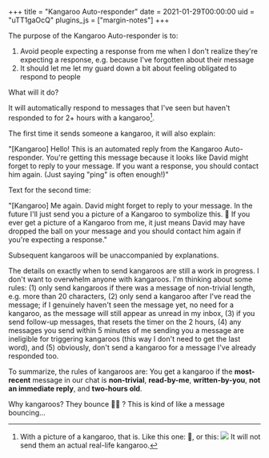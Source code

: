+++
title = "Kangaroo Auto-responder"
date = 2021-01-29T00:00:00
uid = "uTT1gaOcQ"
plugins_js = ["margin-notes"]
+++

The purpose of the Kangaroo Auto-responder is to:

1. Avoid people expecting a response from me when I don't realize they're expecting a response, e.g. because I've forgotten about their message
2. It should let me let my guard down a bit about feeling obligated to respond to people

What will it do?

It will automatically respond to messages that I've seen but haven't responded to for 2+ hours with a kangaroo[^1].

[^1]: With a picture of a kangaroo, that is. Like this one: 🦘, or this: ![](https://firebasestorage.googleapis.com/v0/b/firescript-577a2.appspot.com/o/imgs%2Fapp%2Fplayground%2FtBz98tV75N.png?alt=media&token=66762cac-d0b0-43ba-91a8-eaefa6ef7626) It will not send them an actual real-life kangaroo.

The first time it sends someone a kangaroo, it will also explain:

"[Kangaroo] Hello! This is an automated reply from the Kangaroo Auto-responder. You're getting this message because it looks like David might forget to reply to your message. If you want a response, you should contact him again. (Just saying "ping" is often enough!)"

Text for the second time:

"[Kangaroo] Me again. David might forget to reply to your message. In the future I'll just send you a picture of a Kangaroo to symbolize this. 🦘  If you ever get a picture of a Kangaroo from me, it just means David may have dropped the ball on your message and you should contact him again if you're expecting a response."

Subsequent kangaroos will be unaccompanied by explanations.

The details on exactly when to send kangaroos are still a work in progress. I don't want to overwhelm anyone with kangaroos. I'm thinking about some rules: (1) only send kangaroos if there was a message of non-trivial length, e.g. more than 20 characters, (2) only send a kangaroo after I've read the message; if I genuinely haven't seen the message yet, no need for a kangaroo, as the message will still appear as unread in my inbox, (3) if you send follow-up messages, that resets the timer on the 2 hours, (4) any messages you send within 5 minutes of me sending you a message are ineligible for triggering kangaroos (this way I don't need to get the last word), and (5) obviously, don't send a kangaroo for a message I've already responded too.

To summarize, the rules of kangaroos are: You get a kangaroo if the **most-recent** message in our chat is **non-trivial**, **read-by-me**, **written-by-you**, **not an immediate reply**, and **two-hours old**.

Why kangaroos? They bounce 🤷‍♂️ ? This is kind of like a message bouncing...
